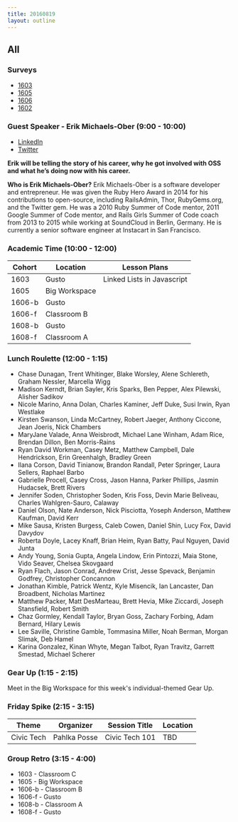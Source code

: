 ```yaml
---
title: 20160819
layout: outline
---
```


## All

### Surveys

* [1603](https://goo.gl/forms/EUCb5KLugovjz3Xd2)
* [1605]()
* [1606]()
* [1602]()

### Guest Speaker - Erik Michaels-Ober (9:00 - 10:00)
* [LinkedIn](https://www.linkedin.com/in/sferik)
* [Twitter](https://twitter.com/sferik)

**Erik will be telling the story of his career, why he got involved with OSS and what he’s doing now with his career.**

**Who is Erik Michaels-Ober?**
Erik Michaels-Ober is a software developer and entrepreneur. He was given the Ruby Hero Award in 2014 for his contributions to open-source, including RailsAdmin, Thor, RubyGems.org, and the Twitter gem. He was a 2010 Ruby Summer of Code mentor, 2011 Google Summer of Code mentor, and Rails Girls Summer of Code coach from 2013 to 2015 while working at SoundCloud in Berlin, Germany. He is currently a senior software engineer at Instacart in San Francisco.

### Academic Time (10:00 - 12:00)
| Cohort | Location | Lesson Plans |
| ------ | -------- | ------------ |
| 1603   | Gusto  | Linked Lists in Javascript |
| 1605   | Big Workspace | |
| 1606-b | Gusto |  |
| 1606-f | Classroom B | |
| 1608-b | Gusto | |
| 1608-f | Classroom A | |

### Lunch Roulette (12:00 - 1:15)
* Chase Dunagan, Trent Whitinger, Blake Worsley, Alene Schlereth, Graham Nessler, Marcella Wigg
* Madison Kerndt, Brian Sayler, Kris Sparks, Ben Pepper, Alex Pilewski, Alisher Sadikov
* Nicole Marino, Anna Dolan, Charles Kaminer, Jeff Duke, Susi Irwin, Ryan Westlake
* Kirsten Swanson, Linda McCartney, Robert Jaeger, Anthony Ciccone, Jean Joeris, Nick Chambers
* MaryJane Valade, Anna Weisbrodt, Michael Lane Winham, Adam Rice, Brendan Dillon, Ben Morris-Rains
* Ryan David Workman, Casey Metz, Matthew Campbell, Dale Hendrickson, Erin Greenhalgh, Bradley Green
* Ilana Corson, David Tinianow, Brandon Randall, Peter Springer, Laura Sellers, Raphael Barbo
* Gabrielle Procell, Casey Cross, Jason Hanna, Parker Phillips, Jasmin Hudacsek, Brett Rivers
* Jennifer Soden, Christopher Soden, Kris Foss, Devin Marie Beliveau, Charles Wahlgren-Sauro, Calaway
* Daniel Olson, Nate Anderson, Nick Pisciotta, Yoseph Anderson, Matthew Kaufman, David Kerr
* Mike Sausa, Kristen Burgess, Caleb Cowen, Daniel Shin, Lucy Fox, David Davydov
* Roberta Doyle, Lacey Knaff, Brian Heim, Ryan Batty, Paul Nguyen, David Junta
* Andy Young, Sonia Gupta, Angela Lindow, Erin Pintozzi, Maia Stone, Vido Seaver, Chelsea Skovgaard
* Ryan Flach, Jason Conrad, Andrew Crist, Jesse Spevack, Benjamin Godfrey, Christopher Concannon
* Jonathan Kimble, Patrick Wentz, Kyle Misencik, Ian Lancaster, Dan Broadbent, Nicholas Martinez
* Matthew Packer, Matt DesMarteau, Brett Hevia, Mike Ziccardi, Joseph Stansfield, Robert Smith
* Chaz Gormley, Kendall Taylor, Bryan Goss, Zachary Forbing, Adam Bernard, Hilary Lewis
* Lee Saville, Christine Gamble, Tommasina Miller, Noah Berman, Morgan Slimak, Deb Hamel
* Karina Gonzalez, Kinan Whyte, Megan Talbot, Ryan Travitz, Garrett Smestad, Michael Scherer

### Gear Up (1:15 - 2:15)
Meet in the Big Workspace for this week's individual-themed Gear Up.

### Friday Spike (2:15 - 3:15)
|Theme|Organizer|Session Title|Location|
|------|--------|------------|----------|
|Civic Tech|Pahlka Posse|Civic Tech 101|TBD|

### Group Retro (3:15 - 4:00)
* 1603 - Classroom C
* 1605 - Big Workspace
* 1606-b - Classroom B
* 1606-f - Gusto
* 1608-b - Classroom A
* 1608-f - Gusto
